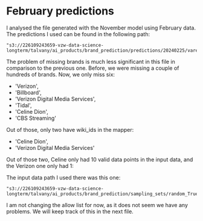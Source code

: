# February predictions

I analysed the file generated with the November model using February data. The predictions I used can be found in the following path:

```
"s3://226109243659-vzw-data-science-longterm/talvany/ai_products/brand_prediction/predictions/20240225/varemb_tfidf/best_Feb15/E1_S2000/full_probs/002/sized_topk_users.delta
```

The problem of missing brands is much less significant in this file in comparison to the previous one. Before, we were missing a couple of hundreds of brands. Now, we only miss six:



- 'Verizon',
-  'Billboard',
-  'Verizon Digital Media Services',
-  'Tidal',
-  'Celine Dion',
-  'CBS Streaming'



Out of those, only two have wiki_ids in the mapper:



-  'Celine Dion',
-  'Verizon Digital Media Services'



Out of those two, Celine only had 10 valid data points in the input data, and the Verizon one only had 1:





The input data path I used there was this one:

```
"s3://226109243659-vzw-data-science-longterm/talvany/ai_products/brand_prediction/sampling_sets/random_True/user_size_1000000/input_20240225_target_202402/exclude_best_Feb15/refreshes/refresh_20240225/brand_total_counts_tfidf.delta"
```

I am not changing the allow list for now, as it does not seem we have any problems. We will keep track of this in the next file.